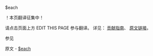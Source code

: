  $each

 ！本页翻译征集中！

请点击页面上方 EDIT THIS PAGE 参与翻译。
详见：
[贡献指南]( https://github.com/JinMuInfo/MongoDB-Manual-zh/blob/master/CONTRIBUTING.md )、
[原文链接](  https://docs.mongodb.com/manual/reference/operator/update/each/  )。

 参见

原文 - [$each]( https://docs.mongodb.com/manual/reference/operator/update/each/ )

